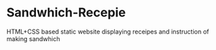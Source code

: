 # Sandwhich-Recepie
HTML+CSS  based static website displaying receipes and instruction of making sandwhich
